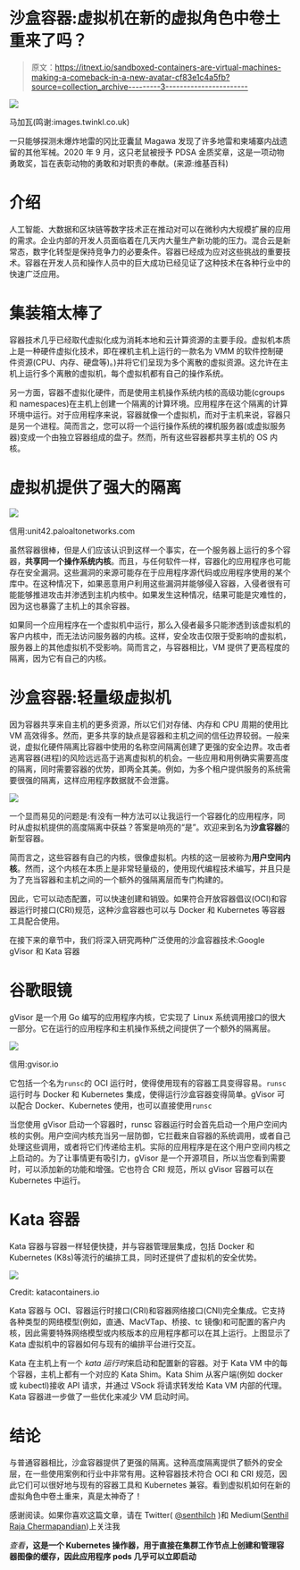 # 沙盒容器:虚拟机在新的虚拟角色中卷土重来了吗？

> 原文：<https://itnext.io/sandboxed-containers-are-virtual-machines-making-a-comeback-in-a-new-avatar-cf83e1c4a5fb?source=collection_archive---------3----------------------->

![](img/5ae8b47d8e4b6536ad11b2f74d32887c.png)

马加瓦(鸣谢:images.twinkl.co.uk)

一只能够探测未爆炸地雷的冈比亚囊鼠 Magawa 发现了许多地雷和柬埔寨内战遗留的其他军械。2020 年 9 月，这只老鼠被授予 PDSA 金质奖章，这是一项动物勇敢奖，旨在表彰动物的勇敢和对职责的奉献。(来源:维基百科)

# 介绍

人工智能、大数据和区块链等数字技术正在推动对可以在微秒内大规模扩展的应用的需求。企业内部的开发人员面临着在几天内大量生产新功能的压力。混合云是新常态，数字化转型是保持竞争力的必要条件。容器已经成为应对这些挑战的重要技术。容器在开发人员和操作人员中的巨大成功已经见证了这种技术在各种行业中的快速广泛应用。

# 集装箱太棒了

容器技术几乎已经取代虚拟化成为消耗本地和云计算资源的主要手段。虚拟机本质上是一种硬件虚拟化技术，即在裸机主机上运行的一款名为 VMM 的软件控制硬件资源(CPU、内存、硬盘等)。)并将它们呈现为多个离散的虚拟资源。这允许在主机上运行多个离散的虚拟机，每个虚拟机都有自己的操作系统。

另一方面，容器不虚拟化硬件，而是使用主机操作系统内核的高级功能(cgroups 和 namespaces)在主机上创建一个隔离的计算环境。应用程序在这个隔离的计算环境中运行。对于应用程序来说，容器就像一个虚拟机，而对于主机来说，容器只是另一个进程。简而言之，您可以将一个运行操作系统的裸机服务器(或虚拟服务器)变成一个由独立容器组成的盘子。然而，所有这些容器都共享主机的 OS 内核。

# 虚拟机提供了强大的隔离

![](img/60866a17d8e9fdfaa0f59c58d4d98b00.png)

信用:unit42.paloaltonetworks.com

虽然容器很棒，但是人们应该认识到这样一个事实，在一个服务器上运行的多个容器，**共享同一个操作系统内核**。而且，与任何软件一样，容器化的应用程序也可能存在安全漏洞。这些漏洞的来源可能存在于应用程序源代码或应用程序使用的某个库中。在这种情况下，如果恶意用户利用这些漏洞并能够侵入容器，入侵者很有可能能够推进攻击并渗透到主机内核中。如果发生这种情况，结果可能是灾难性的，因为这也暴露了主机上的其余容器。

如果同一个应用程序在一个虚拟机中运行，那么入侵者最多只能渗透到该虚拟机的客户内核中，而无法访问服务器的内核。这样，安全攻击仅限于受影响的虚拟机，服务器上的其他虚拟机不受影响。简而言之，与容器相比，VM 提供了更高程度的隔离，因为它有自己的内核。

# 沙盒容器:轻量级虚拟机

因为容器共享来自主机的更多资源，所以它们对存储、内存和 CPU 周期的使用比 VM 高效得多。然而，更多共享的缺点是容器和主机之间的信任边界较弱。一般来说，虚拟化硬件隔离比容器中使用的名称空间隔离创建了更强的安全边界。攻击者逃离容器(进程)的风险远远高于逃离虚拟机的机会。一些应用和用例确实需要高度的隔离，同时需要容器的优势，即两全其美。例如，为多个租户提供服务的系统需要很强的隔离，这样应用程序数据就不会泄露。

![](img/2b7608c9ccd88e3e2857882216777533.png)

一个显而易见的问题是:有没有一种方法可以让我运行一个容器化的应用程序，同时从虚拟机提供的高度隔离中获益？答案是响亮的“是”。欢迎来到名为**沙盒容器**的新型容器。

简而言之，这些容器有自己的内核，很像虚拟机。内核的这一层被称为**用户空间内核**。然而，这个内核在本质上是非常轻量级的，使用现代编程技术编写，并且只是为了充当容器和主机之间的一个额外的强隔离层而专门构建的。

因此，它可以动态配置，可以快速创建和销毁。如果符合开放容器倡议(OCI)和容器运行时接口(CRI)规范，这种沙盒容器也可以与 Docker 和 Kubernetes 等容器工具配合使用。

在接下来的章节中，我们将深入研究两种广泛使用的沙盒容器技术:Google gVisor 和 Kata 容器

# 谷歌眼镜

gVisor 是一个用 Go 编写的应用程序内核，它实现了 Linux 系统调用接口的很大一部分。它在运行的应用程序和主机操作系统之间提供了一个额外的隔离层。

![](img/4bed64f9f6e9a5be9a960ae7521c7c03.png)

信用:gvisor.io

它包括一个名为`runsc`的 OCI 运行时，使得使用现有的容器工具变得容易。`runsc`运行时与 Docker 和 Kubernetes 集成，使得运行沙盒容器变得简单。gVisor 可以配合 Docker、Kubernetes 使用，也可以直接使用`runsc`

当您使用 gVisor 启动一个容器时，runsc 容器运行时会首先启动一个用户空间内核的实例。用户空间内核充当另一层防御，它拦截来自容器的系统调用，或者自己处理这些调用，或者将它们传递给主机。实际的应用程序是在这个用户空间内核之上启动的。为了让事情更有吸引力，gVisor 是一个开源项目，所以当您看到需要时，可以添加新的功能和增强。它也符合 CRI 规范，所以 gVisor 容器可以在 Kubernetes 中运行。

# Kata 容器

Kata 容器与容器一样轻便快捷，并与容器管理层集成，包括 Docker 和 Kubernetes (K8s)等流行的编排工具，同时还提供了虚拟机的安全优势。

![](img/ce28988d2c82000b6dfa9620dd66cd55.png)

Credit: katacontainers.io

Kata 容器与 OCI、容器运行时接口(CRI)和容器网络接口(CNI)完全集成。它支持各种类型的网络模型(例如，直通、MacVTap、桥接、tc 镜像)和可配置的客户内核，因此需要特殊网络模型或内核版本的应用程序都可以在其上运行。上图显示了 Kata 虚拟机中的容器如何与现有的编排平台进行交互。

Kata 在主机上有一个 *kata 运行时*来启动和配置新的容器。对于 Kata VM 中的每个容器，主机上都有一个对应的 Kata Shim。Kata Shim 从客户端(例如 docker 或 kubectl)接收 API 请求，并通过 VSock 将请求转发给 Kata VM 内部的代理。Kata 容器进一步做了一些优化来减少 VM 启动时间。

# 结论

与普通容器相比，沙盒容器提供了更强的隔离。这种高度隔离提供了额外的安全层，在一些使用案例和行业中非常有用。这种容器技术符合 OCI 和 CRI 规范，因此它们可以很好地与现有的容器工具和 Kubernetes 兼容。看到虚拟机如何在新的虚拟角色中卷土重来，真是太神奇了！

感谢阅读。如果你喜欢这篇文章，请在 Twitter( [@senthilch](https://twitter.com/senthilrch) )和 Medium([Senthil Raja Chermapandian](https://medium.com/u/35b3e4a1e602?source=post_page-----cf83e1c4a5fb--------------------------------))上关注我

*查看*[](https://github.com/senthilrch/kube-fledged)**，这是一个 Kubernetes 操作器，用于直接在集群工作节点上创建和管理容器图像的缓存，因此应用程序 pods 几乎可以立即启动**